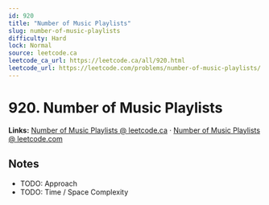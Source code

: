 ```yaml
--- 
id: 920
title: "Number of Music Playlists"
slug: number-of-music-playlists
difficulty: Hard
lock: Normal
source: leetcode.ca
leetcode_ca_url: https://leetcode.ca/all/920.html
leetcode_url: https://leetcode.com/problems/number-of-music-playlists/
---
```


# 920. Number of Music Playlists

**Links:** [Number of Music Playlists @ leetcode.ca](https://leetcode.ca/all/920.html) · [Number of Music Playlists @ leetcode.com](https://leetcode.com/problems/number-of-music-playlists/)

## Notes
- TODO: Approach
- TODO: Time / Space Complexity
